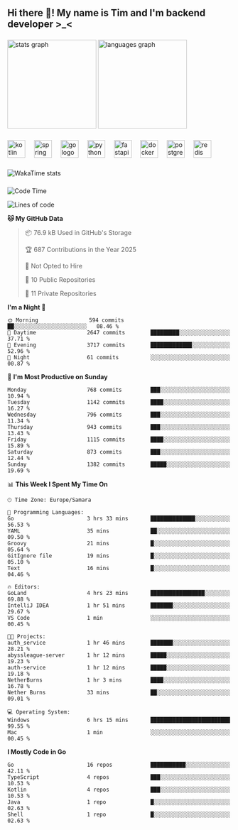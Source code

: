 <h2 align="left">Hi there 👋! My name is Tim and I'm backend developer >_<</h2>

###

<div align="left">
  <img src="https://github-readme-stats-qilm.vercel.app/api?username=intezya&hide_title=false&hide_rank=false&show_icons=true&include_all_commits=true&count_private=true&disable_animations=false&theme=omni&locale=en&hide_border=true&order=1&show=prs_merged&hide=issues" height="200" alt="stats graph"  />
  <img src="https://github-readme-stats-qilm.vercel.app/api/top-langs?username=intezya&locale=en&hide_title=false&layout=donut&langs_count=5&theme=omni&hide_border=true&order=2&exclude_repo=github-readme-stats&hide=mako" height="200" alt="languages graph"  />
</div>

###

<div align="left">
  <img src="https://img.shields.io/badge/Kotlin-7F52FF?logo=kotlin&logoColor=white&style=for-the-badge" height="40" alt="kotlin logo"  />
  <img width="12" />
  <img src="https://img.shields.io/badge/Spring-6DB33F?logo=spring&logoColor=black&style=for-the-badge" height="40" alt="spring logo"  />
  <img width="12" />
  <img src="https://img.shields.io/badge/Go-00ADD8?logo=go&logoColor=white&style=for-the-badge" height="40" alt="go logo"  />
  <img width="12" />
  <img src="https://img.shields.io/badge/Python-3776AB?logo=python&logoColor=white&style=for-the-badge" height="40" alt="python logo"  />
  <img width="12" />
  <img src="https://img.shields.io/badge/FastAPI-009688?logo=fastapi&logoColor=white&style=for-the-badge" height="40" alt="fastapi logo"  />
  <img width="12" />
  <img src="https://img.shields.io/badge/Docker-2496ED?logo=docker&logoColor=white&style=for-the-badge" height="40" alt="docker logo"  />
  <img width="12" />
  <img src="https://img.shields.io/badge/PostgreSQL-4169E1?logo=postgresql&logoColor=white&style=for-the-badge" height="40" alt="postgresql logo"  />
  <img width="12" />
  <img src="https://img.shields.io/badge/Redis-DC382D?logo=redis&logoColor=white&style=for-the-badge" height="40" alt="redis logo"  />
</div>

###

<picture>
	<source
		srcset="https://github-readme-stats-qilm.vercel.app/api/wakatime?username=intezya&theme=omni&layout=compact&hide_border=true"
		media="(prefers-color-scheme: dark)%2C (prefers-color-scheme: no-preference)"
	/>
	<img alt="WakaTime stats" src="https://github-readme-stats-qilm.vercel.app/api/wakatime?username=intezya&theme=omni&layout=compact&hide_border=true&"/>
</picture>

###

<!--START_SECTION:waka-->
![Code Time](http://img.shields.io/badge/Code%20Time-810%20hrs%2013%20mins-blue)

![Lines of code](https://img.shields.io/badge/From%20Hello%20World%20I%27ve%20Written-1.0%20million%20lines%20of%20code-blue)

**🐱 My GitHub Data** 

> 📦 76.9 kB Used in GitHub's Storage 
 > 
> 🏆 687 Contributions in the Year 2025
 > 
> 🚫 Not Opted to Hire
 > 
> 📜 10 Public Repositories 
 > 
> 🔑 11 Private Repositories 
 > 
**I'm a Night 🦉** 

```text
🌞 Morning                594 commits         ██░░░░░░░░░░░░░░░░░░░░░░░   08.46 % 
🌆 Daytime                2647 commits        █████████░░░░░░░░░░░░░░░░   37.71 % 
🌃 Evening                3717 commits        █████████████░░░░░░░░░░░░   52.96 % 
🌙 Night                  61 commits          ░░░░░░░░░░░░░░░░░░░░░░░░░   00.87 % 
```
📅 **I'm Most Productive on Sunday** 

```text
Monday                   768 commits         ███░░░░░░░░░░░░░░░░░░░░░░   10.94 % 
Tuesday                  1142 commits        ████░░░░░░░░░░░░░░░░░░░░░   16.27 % 
Wednesday                796 commits         ███░░░░░░░░░░░░░░░░░░░░░░   11.34 % 
Thursday                 943 commits         ███░░░░░░░░░░░░░░░░░░░░░░   13.43 % 
Friday                   1115 commits        ████░░░░░░░░░░░░░░░░░░░░░   15.89 % 
Saturday                 873 commits         ███░░░░░░░░░░░░░░░░░░░░░░   12.44 % 
Sunday                   1382 commits        █████░░░░░░░░░░░░░░░░░░░░   19.69 % 
```


📊 **This Week I Spent My Time On** 

```text
🕑︎ Time Zone: Europe/Samara

💬 Programming Languages: 
Go                       3 hrs 33 mins       ██████████████░░░░░░░░░░░   56.53 % 
YAML                     35 mins             ██░░░░░░░░░░░░░░░░░░░░░░░   09.50 % 
Groovy                   21 mins             █░░░░░░░░░░░░░░░░░░░░░░░░   05.64 % 
GitIgnore file           19 mins             █░░░░░░░░░░░░░░░░░░░░░░░░   05.10 % 
Text                     16 mins             █░░░░░░░░░░░░░░░░░░░░░░░░   04.46 % 

🔥 Editors: 
GoLand                   4 hrs 23 mins       █████████████████░░░░░░░░   69.88 % 
IntelliJ IDEA            1 hr 51 mins        ███████░░░░░░░░░░░░░░░░░░   29.67 % 
VS Code                  1 min               ░░░░░░░░░░░░░░░░░░░░░░░░░   00.45 % 

🐱‍💻 Projects: 
auth_service             1 hr 46 mins        ███████░░░░░░░░░░░░░░░░░░   28.21 % 
abyssleague-server       1 hr 12 mins        █████░░░░░░░░░░░░░░░░░░░░   19.23 % 
auth-service             1 hr 12 mins        █████░░░░░░░░░░░░░░░░░░░░   19.18 % 
NetherBurns              1 hr 3 mins         ████░░░░░░░░░░░░░░░░░░░░░   16.78 % 
Nether Burns             33 mins             ██░░░░░░░░░░░░░░░░░░░░░░░   09.01 % 

💻 Operating System: 
Windows                  6 hrs 15 mins       █████████████████████████   99.55 % 
Mac                      1 min               ░░░░░░░░░░░░░░░░░░░░░░░░░   00.45 % 
```

**I Mostly Code in Go** 

```text
Go                       16 repos            ███████████░░░░░░░░░░░░░░   42.11 % 
TypeScript               4 repos             ███░░░░░░░░░░░░░░░░░░░░░░   10.53 % 
Kotlin                   4 repos             ███░░░░░░░░░░░░░░░░░░░░░░   10.53 % 
Java                     1 repo              █░░░░░░░░░░░░░░░░░░░░░░░░   02.63 % 
Shell                    1 repo              █░░░░░░░░░░░░░░░░░░░░░░░░   02.63 % 
```




<!--END_SECTION:waka-->
